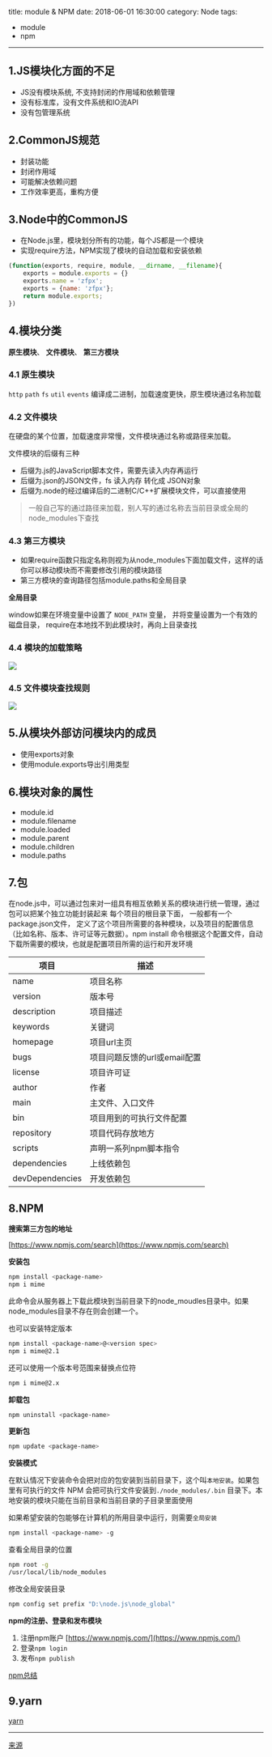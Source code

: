 title: module & NPM
date: 2018-06-01 16:30:00
category: Node
tags: 
- module
- npm 

---

## 1.JS模块化方面的不足

* JS没有模块系统, 不支持封闭的作用域和依赖管理
* 没有标准库，没有文件系统和IO流API
* 没有包管理系统 

## 2.CommonJS规范

* 封装功能
* 封闭作用域
* 可能解决依赖问题
* 工作效率更高，重构方便

## 3.Node中的CommonJS

* 在Node.js里，模块划分所有的功能，每个JS都是一个模块
* 实现require方法，NPM实现了模块的自动加载和安装依赖

``` js
(function(exports, require, module, __dirname, __filename){
    exports = module.exports = {}
    exports.name = 'zfpx';
    exports = {name: 'zfpx'};
    return module.exports;
})

```

## 4.模块分类

**原生模块**、 **文件模块**、 **第三方模块**

### 4.1 原生模块

`http` `path` `fs` `util` `events` 编译成二进制，加载速度更快，原生模块通过名称加载

### 4.2 文件模块

在硬盘的某个位置，加载速度非常慢，文件模块通过名称或路径来加载。

文件模块的后缀有三种

* 后缀为.js的JavaScript脚本文件，需要先读入内存再运行
* 后缀为.json的JSON文件，fs 读入内存 转化成 JSON对象
* 后缀为.node的经过编译后的二进制C/C++扩展模块文件，可以直接使用

> 一般自己写的通过路径来加载，别人写的通过名称去当前目录或全局的node_modules下查找  

### 4.3 第三方模块

* 如果require函数只指定名称则视为从node_modules下面加载文件，这样的话你可以移动模块而不需要修改引用的模块路径
* 第三方模块的查询路径包括module.paths和全局目录 

**全局目录**

window如果在环境变量中设置了 `NODE_PATH` 变量， 并将变量设置为一个有效的磁盘目录，
require在本地找不到此模块时，再向上目录查找

### 4.4 模块的加载策略

![](8.模块/lookmodule.png)

### 4.5 文件模块查找规则

![](8.模块/lookfile.png)

## 5.从模块外部访问模块内的成员

* 使用exports对象
* 使用module.exports导出引用类型

## 6.模块对象的属性

* module.id
* module.filename
* module.loaded
* module.parent
* module.children
* module.paths

## 7.包

在node.js中，可以通过包来对一组具有相互依赖关系的模块进行统一管理，通过包可以把某个独立功能封装起来 每个项目的根目录下面， 一般都有一个package.json文件， 定义了这个项目所需要的各种模块，以及项目的配置信息（比如名称、版本、许可证等元数据）。npm install 命令根据这个配置文件，自动下载所需要的模块，也就是配置项目所需的运行和开发环境

|项目|描述|
|---|---|
|name       |项目名称|
|version    |版本号|
|description|项目描述|
|keywords   |关键词|
|homepage   |项目url主页|
|bugs       |项目问题反馈的url或email配置|
|license    |项目许可证|
|author     |作者|
|main       |主文件、入口文件|
|bin        |项目用到的可执行文件配置|
|repository |项目代码存放地方|
|scripts    |声明一系列npm脚本指令|
|dependencies   |上线依赖包|
|devDependencies|开发依赖包|


## 8.NPM

**搜索第三方包的地址**

[https://www.npmjs.com/search](https://www.npmjs.com/search)


**安装包**

``` bash
npm install <package-name>
npm i mime
```

此命令会从服务器上下载此模块到当前目录下的node_moudles目录中。如果node_modules目录不存在则会创建一个。

也可以安装特定版本

``` bash
npm install <package-name>@<version spec>
npm i mime@2.1
```

还可以使用一个版本号范围来替换点位符

``` bash
npm i mime@2.x
```

**卸载包**

``` bash
npm uninstall <package-name>
```

**更新包**

``` bash
npm update <package-name>
```

**安装模式**

在默认情况下安装命令会把对应的包安装到当前目录下，这个叫`本地安装`。如果包里有可执行的文件 NPM 会把可执行文件安装到`./node_modules/.bin` 目录下。本地安装的模块只能在当前目录和当前目录的子目录里面使用

如果希望安装的包能够在计算机的所用目录中运行，则需要`全局安装`

``` bash
npm install <package-name> -g
```

查看全局目录的位置

``` bash
npm root -g
/usr/local/lib/node_modules
```

修改全局安装目录

``` bash
npm config set prefix "D:\node.js\node_global"
```

**npm的注册、登录和发布模块**

1. 注册npm账户 [https://www.npmjs.com/](https://www.npmjs.com/)
2. 登录`npm login`
3. 发布`npm publish`

[npm总结](https://www.tuicool.com/articles/VB7nYn)

## 9.yarn

[yarn](https://yarn.bootcss.com/)


---

[来源](https://zhufengzhufeng.github.io/201802/html/8.module&NPM.html)